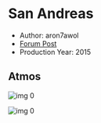 # San Andreas

* Author: aron7awol
* [Forum Post](https://www.avsforum.com/threads/bass-eq-for-filtered-movies.2995212/post-56753330)
* Production Year: 2015

## Atmos

![img 0](https://i.imgur.com/pPzGWoU.jpg)

![img 0](https://i.imgur.com/oDWiJBF.jpg)

